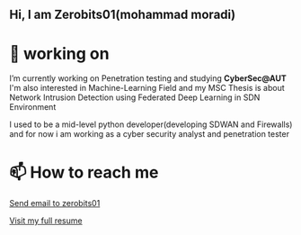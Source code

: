 ## Hi, I am Zerobits01(mohammad moradi)

<!--
**zerobits01/zerobits01** is a ✨ _special_ ✨ repository because its `README.md` (this file) appears on your GitHub profile.
-->

# 🔭 working on

I’m currently working on Penetration testing and studying **CyberSec@AUT**
I'm also interested in Machine-Learning Field and my MSC Thesis is about Network Intrusion Detection using Federated Deep Learning in SDN Environment

I used to be a mid-level python developer(developing SDWAN and Firewalls) and for now i am working as a cyber security analyst and penetration tester 

# 📫 How to reach me

<p><a href="mailto:zerobits0101@gmail.com">Send email to zerobits01</a></p>
<p><a href="https://zerobits01.github.io/">Visit my full resume</a></p>
